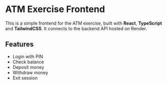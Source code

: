# ATM Exercise Frontend

This is a simple frontend for the ATM exercise, built with **React**, **TypeScript** and **TailwindCSS**.
It connects to the backend API hosted on Render.

## Features

- Login with PIN
- Check balance
- Deposit money
- Withdraw money
- Exit session
